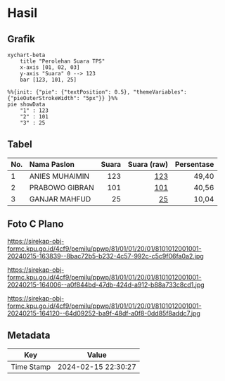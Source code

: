 # Hasil

## Grafik

```mermaid
xychart-beta
    title "Perolehan Suara TPS"
    x-axis [01, 02, 03]
    y-axis "Suara" 0 --> 123
    bar [123, 101, 25]
```

```mermaid
%%{init: {"pie": {"textPosition": 0.5}, "themeVariables": {"pieOuterStrokeWidth": "5px"}} }%%
pie showData
    "1" : 123
    "2" : 101
    "3" : 25
```

## Tabel

| No. | Nama Paslon    | Suara | Suara (raw) | Persentase |
|:--- |:-------------- | -----:| -----------:| ----------:|
| 1   | ANIES MUHAIMIN | 123   | [123][p-1]  | 49,40      |
| 2   | PRABOWO GIBRAN | 101   | [101][p-2]  | 40,56      |
| 3   | GANJAR MAHFUD  | 25    | [25][p-3]   | 10,04      |


[p-1]: https://github.com/gigit-pemilu/pemilu-2024-81-maluku/blob/main/pilpres/hitung-suara/sub/81-maluku/sub/01-maluku-tengah/sub/01-amahai/sub/2001-tamilouw/sub/001-tps/sub/paslon-1.txt
[p-2]: https://github.com/gigit-pemilu/pemilu-2024-81-maluku/blob/main/pilpres/hitung-suara/sub/81-maluku/sub/01-maluku-tengah/sub/01-amahai/sub/2001-tamilouw/sub/001-tps/sub/paslon-2.txt
[p-3]: https://github.com/gigit-pemilu/pemilu-2024-81-maluku/blob/main/pilpres/hitung-suara/sub/81-maluku/sub/01-maluku-tengah/sub/01-amahai/sub/2001-tamilouw/sub/001-tps/sub/paslon-3.txt

## Foto C Plano

https://sirekap-obj-formc.kpu.go.id/4cf9/pemilu/ppwp/81/01/01/20/01/8101012001001-20240215-163839--8bac72b5-b232-4c57-992c-c5c9f06fa0a2.jpg

https://sirekap-obj-formc.kpu.go.id/4cf9/pemilu/ppwp/81/01/01/20/01/8101012001001-20240215-164006--a0f844bd-47db-424d-a912-b88a733c8cd1.jpg

https://sirekap-obj-formc.kpu.go.id/4cf9/pemilu/ppwp/81/01/01/20/01/8101012001001-20240215-164120--64d09252-ba9f-48df-a0f8-0dd85f8addc7.jpg


## Metadata

| Key        | Value               |
| ---------- | ------------------- |
| Time Stamp | 2024-02-15 22:30:27 |



